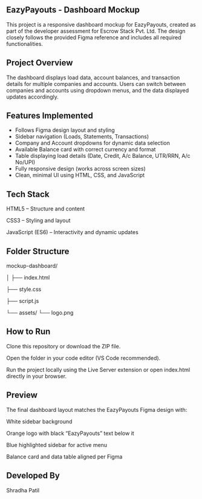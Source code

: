 ## EazyPayouts - Dashboard Mockup

This project is a responsive dashboard mockup for EazyPayouts, created as part of the developer assessment for Escrow Stack Pvt. Ltd. The design closely follows the provided Figma reference and includes all required functionalities.

## Project Overview

The dashboard displays load data, account balances, and transaction details for multiple companies and accounts.
Users can switch between companies and accounts using dropdown menus, and the data displayed updates accordingly.

## Features Implemented

* Follows Figma design layout and styling
* Sidebar navigation (Loads, Statements, Transactions)
* Company and Account dropdowns for dynamic data selection
* Available Balance card with correct currency and format
* Table displaying load details (Date, Credit, A/c Balance, UTR/RRN, A/c No/UPI)
* Fully responsive design (works across screen sizes)
* Clean, minimal UI using HTML, CSS, and JavaScript

## Tech Stack

HTML5 – Structure and content

CSS3 – Styling and layout

JavaScript (ES6) – Interactivity and dynamic updates

## Folder Structure
mockup-dashboard/

│
├── index.html        

├── style.css         

├── script.js         

└── assets/
    └── logo.png      

## How to Run

Clone this repository or download the ZIP file.

Open the folder in your code editor (VS Code recommended).

Run the project locally using the Live Server extension or open index.html directly in your browser.

## Preview

The final dashboard layout matches the EazyPayouts Figma design with:

White sidebar background

Orange logo with black “EazyPayouts” text below it

Blue highlighted sidebar for active menu

Balance card and data table aligned per Figma

## Developed By

Shradha Patil

